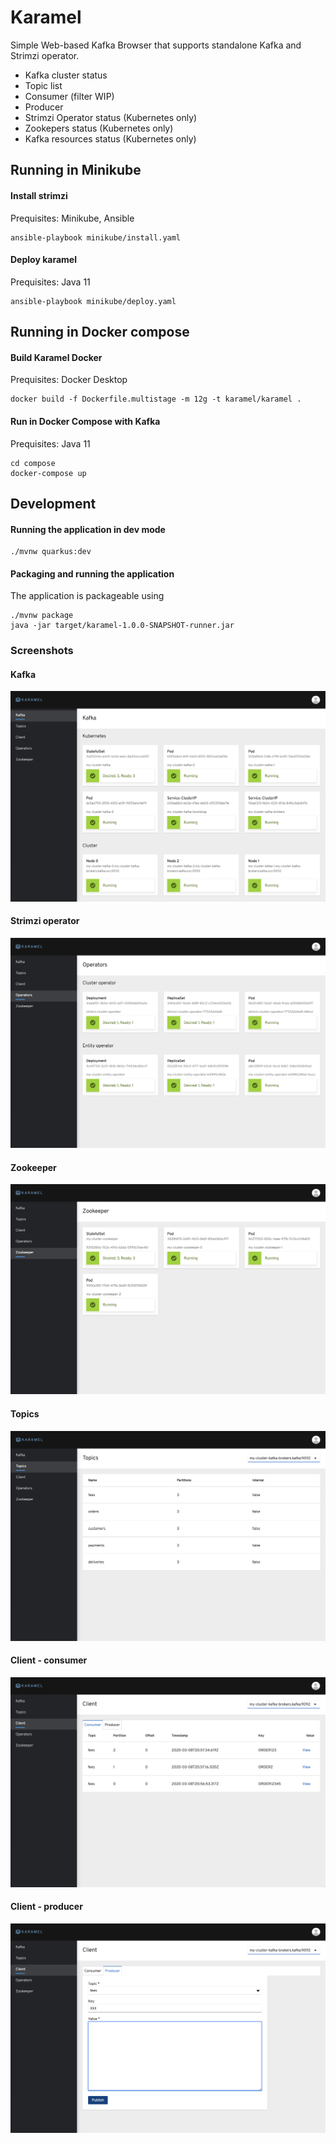 # Karamel

Simple Web-based Kafka Browser that supports standalone Kafka and Strimzi operator.

- Kafka cluster status
- Topic list
- Consumer (filter WIP)
- Producer 
- Strimzi Operator status (Kubernetes only)
- Zookepers status (Kubernetes only)
- Kafka resources status (Kubernetes only)

## Running in Minikube

#### Install strimzi 
Prequisites: Minikube, Ansible
```
ansible-playbook minikube/install.yaml 
```
#### Deploy karamel
Prequisites: Java 11
```
ansible-playbook minikube/deploy.yaml 
```

## Running in Docker compose

#### Build Karamel Docker 
Prequisites: Docker Desktop
```
docker build -f Dockerfile.multistage -m 12g -t karamel/karamel .
```
#### Run in Docker Compose with Kafka
Prequisites: Java 11
```
cd compose
docker-compose up 
```

## Development
#### Running the application in dev mode
```
./mvnw quarkus:dev
```
#### Packaging and running the application
The application is packageable using 
```
./mvnw package
java -jar target/karamel-1.0.0-SNAPSHOT-runner.jar
```


### Screenshots
#### Kafka
![Screenshot](docs/img/kafka.png)
#### Strimzi operator
![Screenshot](docs/img/operator.png)
#### Zookeeper
![Screenshot](docs/img/zookeeper.png)
#### Topics
![Screenshot](docs/img/topics.png)
#### Client - consumer
![Screenshot](docs/img/client-consumer.png)
#### Client - producer
![Screenshot](docs/img/client-producer.png)
